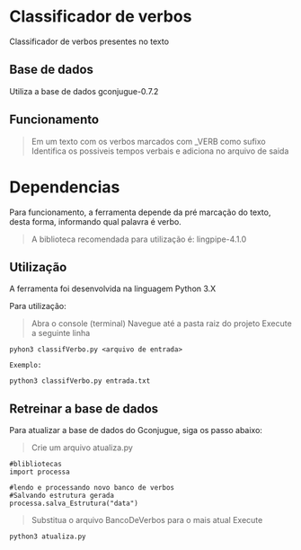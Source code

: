 # Classificador de verbos
Classificador de verbos presentes no texto

## Base de dados
Utiliza a base de dados gconjugue-0.7.2

## Funcionamento
 >Em um texto com os verbos marcados com _VERB como sufixo
 >Identifica os possiveis tempos verbais e adiciona no arquivo de saida

# Dependencias
Para funcionamento, a ferramenta depende da pré marcação do texto, desta forma, informando qual palavra é verbo.

 >A biblioteca recomendada para utilização é: lingpipe-4.1.0

## Utilização
A ferramenta foi desenvolvida na linguagem Python 3.X

Para utilização:

 >Abra o console (terminal)
 >Navegue até a pasta raiz do projeto
 >Execute a seguinte linha
```
pyhon3 classifVerbo.py <arquivo de entrada>

Exemplo:

python3 classifVerbo.py entrada.txt
```

## Retreinar a base de dados
Para atualizar a base de dados do Gconjugue, siga os passo abaixo:

 >Crie um arquivo atualiza.py
```
#blibliotecas
import processa

#lendo e processando novo banco de verbos
#Salvando estrutura gerada
processa.salva_Estrutura("data")

```

 >Substitua o arquivo BancoDeVerbos para o mais atual
 >Execute

```
python3 atualiza.py
``` 